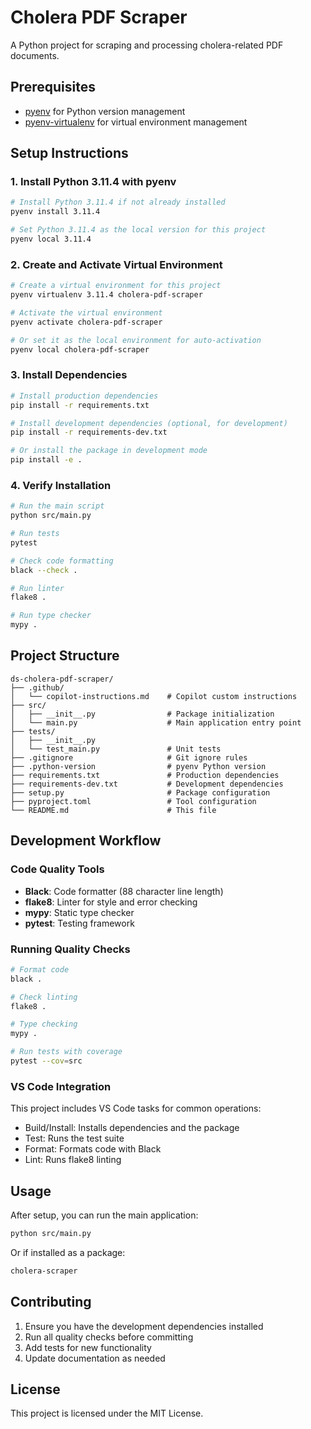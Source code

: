 # Cholera PDF Scraper

A Python project for scraping and processing cholera-related PDF documents.

## Prerequisites

- [pyenv](https://github.com/pyenv/pyenv) for Python version management
- [pyenv-virtualenv](https://github.com/pyenv/pyenv-virtualenv) for virtual environment management

## Setup Instructions

### 1. Install Python 3.11.4 with pyenv

```bash
# Install Python 3.11.4 if not already installed
pyenv install 3.11.4

# Set Python 3.11.4 as the local version for this project
pyenv local 3.11.4
```

### 2. Create and Activate Virtual Environment

```bash
# Create a virtual environment for this project
pyenv virtualenv 3.11.4 cholera-pdf-scraper

# Activate the virtual environment
pyenv activate cholera-pdf-scraper

# Or set it as the local environment for auto-activation
pyenv local cholera-pdf-scraper
```

### 3. Install Dependencies

```bash
# Install production dependencies
pip install -r requirements.txt

# Install development dependencies (optional, for development)
pip install -r requirements-dev.txt

# Or install the package in development mode
pip install -e .
```

### 4. Verify Installation

```bash
# Run the main script
python src/main.py

# Run tests
pytest

# Check code formatting
black --check .

# Run linter
flake8 .

# Run type checker
mypy .
```

## Project Structure

```
ds-cholera-pdf-scraper/
├── .github/
│   └── copilot-instructions.md    # Copilot custom instructions
├── src/
│   ├── __init__.py                # Package initialization
│   └── main.py                    # Main application entry point
├── tests/
│   ├── __init__.py
│   └── test_main.py               # Unit tests
├── .gitignore                     # Git ignore rules
├── .python-version                # pyenv Python version
├── requirements.txt               # Production dependencies
├── requirements-dev.txt           # Development dependencies
├── setup.py                       # Package configuration
├── pyproject.toml                 # Tool configuration
└── README.md                      # This file
```

## Development Workflow

### Code Quality Tools

- **Black**: Code formatter (88 character line length)
- **flake8**: Linter for style and error checking
- **mypy**: Static type checker
- **pytest**: Testing framework

### Running Quality Checks

```bash
# Format code
black .

# Check linting
flake8 .

# Type checking
mypy .

# Run tests with coverage
pytest --cov=src
```

### VS Code Integration

This project includes VS Code tasks for common operations:
- Build/Install: Installs dependencies and the package
- Test: Runs the test suite
- Format: Formats code with Black
- Lint: Runs flake8 linting

## Usage

After setup, you can run the main application:

```bash
python src/main.py
```

Or if installed as a package:

```bash
cholera-scraper
```

## Contributing

1. Ensure you have the development dependencies installed
2. Run all quality checks before committing
3. Add tests for new functionality
4. Update documentation as needed

## License

This project is licensed under the MIT License.
